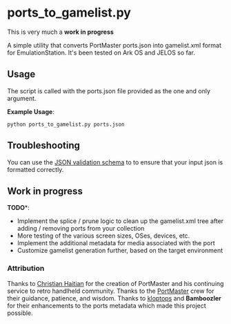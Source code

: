 # ports_to_gamelist.py

This is very much a **work in progress**

A simple utility that converts PortMaster ports.json into gamelist.xml format for EmulationStation. It's been tested on Ark OS and JELOS so far.

## Usage

The script is called with the ports.json file provided as the one and only argument.

**Example Usage**:

```python ports_to_gamelist.py ports.json```

## Troubleshooting

You can use the [JSON validation schema](https://github.com/kloptops/harbourmaster/blob/main/data/ports.schema.json) to to ensure that your input json is formatted correctly.

## Work in progress

**TODO***:

* Implement the splice / prune logic to clean up the gamelist.xml tree after adding / removing ports from your collection
* More testing of the various screen sizes, OSes, devices, etc.
* Implement the additional metadata for media associated with the port
* Customize gamelist generation further, based on the target environment

### Attribution

Thanks to [Christian Haitian](https://github.com/christianhaitian/) for the creation of PortMaster and his continuing service to retro handlheld community. Thanks to the [PortMaster](https://github.com/PortsMaster) crew for their guidance, patience, and wisdom. Thanks to [kloptops](https://github.com/kloptops) and **Bamboozler** for their enhancements to the ports metadata which made this project possible.
